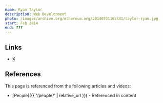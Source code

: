 ```yaml
---
name: Ryan Taylor
description: Web Development
photo: /images/archive.org/ethereum.org/20140701165441/taylor-ryan.jpg
start: Feb 2014
end: ???
---
```


## Links
- [X](https://twitter.com/AdjyLeak)

## References

This page is referenced from the following articles and videos:

- [People]({{ '/people/' | relative_url }}) - Referenced in content